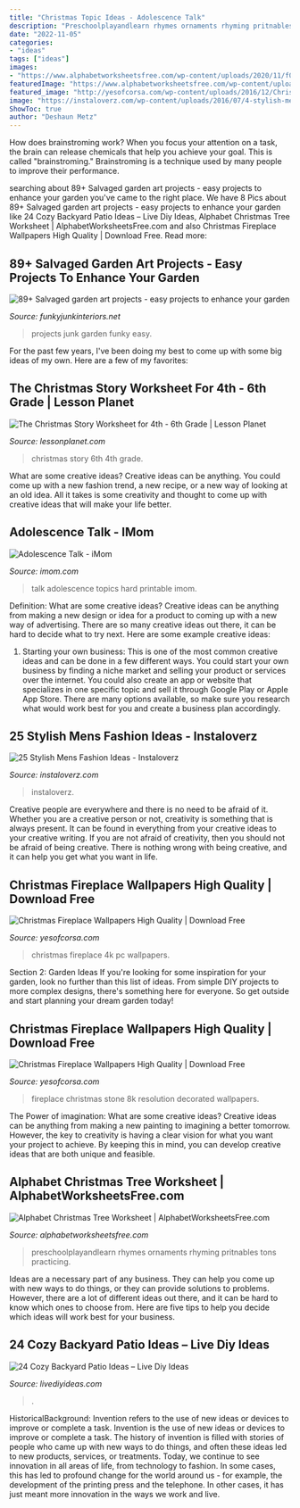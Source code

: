 ```yaml
---
title: "Christmas Topic Ideas - Adolescence Talk"
description: "Preschoolplayandlearn rhymes ornaments rhyming pritnables tons practicing"
date: "2022-11-05"
categories:
- "ideas"
tags: ["ideas"]
images:
- "https://www.alphabetworksheetsfree.com/wp-content/uploads/2020/11/f09f8e84-free-christmas-worksheets-for-preschool-9.jpg"
featuredImage: "https://www.alphabetworksheetsfree.com/wp-content/uploads/2020/11/f09f8e84-free-christmas-worksheets-for-preschool-9.jpg"
featured_image: "http://yesofcorsa.com/wp-content/uploads/2016/12/Christmas-Fireplace-stone-Decorated-8k-high-resolution-wallpaper.jpg"
image: "https://instaloverz.com/wp-content/uploads/2016/07/4-stylish-mens-fashion.jpg"
ShowToc: true
author: "Deshaun Metz"
---
```



How does brainstroming work?
When you focus your attention on a task, the brain can release chemicals that help you achieve your goal. This is called "brainstroming." Brainstroming is a technique used by many people to improve their performance.

	

		
searching about 89+ Salvaged garden art projects - easy projects to enhance your garden you've came to the right place. We have 8 Pics about 89+ Salvaged garden art projects - easy projects to enhance your garden like 24 Cozy Backyard Patio Ideas – Live Diy Ideas, Alphabet Christmas Tree Worksheet | AlphabetWorksheetsFree.com and also Christmas Fireplace Wallpapers High Quality | Download Free. Read more:
		
    
## 89+ Salvaged Garden Art Projects - Easy Projects To Enhance Your Garden

<img loading=lazy src="http://www.funkyjunkinteriors.net/wp-content/uploads/2014/05/IMG_2729-660x990.jpg" onerror="this.onerror=null;this.src='https://tse3.mm.bing.net/th?id=OIP.tQq8ZGkkEJYx48DRoIPxPAHaLH&amp;pid=15.1';" alt="89+ Salvaged garden art projects - easy projects to enhance your garden">

_Source: funkyjunkinteriors.net_

>projects junk garden funky easy. 

	

For the past few years, I've been doing my best to come up with some big ideas of my own. Here are a few of my favorites: 

    
## The Christmas Story Worksheet For 4th - 6th Grade | Lesson Planet

<img loading=lazy src="http://content.lessonplanet.com/resources/thumbnails/77189/large/bwluav9tywdpy2symde3mdmymy0xmjcwny1lcnzqm2kuanbn.jpg?1490300756" onerror="this.onerror=null;this.src='https://tse4.mm.bing.net/th?id=OIP.RnCPxsa2BDPA-SPnOhSj5QAAAA&amp;pid=15.1';" alt="The Christmas Story Worksheet for 4th - 6th Grade | Lesson Planet">

_Source: lessonplanet.com_

>christmas story 6th 4th grade. 

	

What are some creative ideas?
Creative ideas can be anything. You could come up with a new fashion trend, a new recipe, or a new way of looking at an old idea. All it takes is some creativity and thought to come up with creative ideas that will make your life better.

    
## Adolescence Talk - IMom

<img loading=lazy src="https://www.imom.com/wp-content/uploads/2014/06/imom_adolescence_talk_color.jpg" onerror="this.onerror=null;this.src='https://tse4.mm.bing.net/th?id=OIP.T7I77XpIdj_-AAl8E2eMxQHaHa&amp;pid=15.1';" alt="Adolescence Talk - iMom">

_Source: imom.com_

>talk adolescence topics hard printable imom. 

	

Definition: What are some creative ideas?
Creative ideas can be anything from making a new design or idea for a product to coming up with a new way of advertising. There are so many creative ideas out there, it can be hard to decide what to try next. Here are some example creative ideas:
1. Starting your own business: This is one of the most common creative ideas and can be done in a few different ways. You could start your own business by finding a niche market and selling your product or services over the internet. You could also create an app or website that specializes in one specific topic and sell it through Google Play or Apple App Store. There are many options available, so make sure you research what would work best for you and create a business plan accordingly.


    
## 25 Stylish Mens Fashion Ideas - Instaloverz

<img loading=lazy src="https://instaloverz.com/wp-content/uploads/2016/07/4-stylish-mens-fashion.jpg" onerror="this.onerror=null;this.src='https://tse2.mm.bing.net/th?id=OIP.xUzNstab1fZBH3duRHa2UgHaLG&amp;pid=15.1';" alt="25 Stylish Mens Fashion Ideas - Instaloverz">

_Source: instaloverz.com_

>instaloverz. 

	

Creative people are everywhere and there is no need to be afraid of it. Whether you are a creative person or not, creativity is something that is always present. It can be found in everything from your creative ideas to your creative writing. If you are not afraid of creativity, then you should not be afraid of being creative. There is nothing wrong with being creative, and it can help you get what you want in life.

    
## Christmas Fireplace Wallpapers High Quality | Download Free

<img loading=lazy src="https://yesofcorsa.com/wp-content/uploads/2016/12/Christmas-Fireplace-4k-for-PC.jpg" onerror="this.onerror=null;this.src='https://tse3.mm.bing.net/th?id=OIP.up_AxLTXV7cs5OvwHmmzigHaEo&amp;pid=15.1';" alt="Christmas Fireplace Wallpapers High Quality | Download Free">

_Source: yesofcorsa.com_

>christmas fireplace 4k pc wallpapers. 

	

Section 2: Garden Ideas
If you're looking for some inspiration for your garden, look no further than this list of ideas. From simple DIY projects to more complex designs, there's something here for everyone. So get outside and start planning your dream garden today!

    
## Christmas Fireplace Wallpapers High Quality | Download Free

<img loading=lazy src="http://yesofcorsa.com/wp-content/uploads/2016/12/Christmas-Fireplace-stone-Decorated-8k-high-resolution-wallpaper.jpg" onerror="this.onerror=null;this.src='https://tse3.mm.bing.net/th?id=OIP.iAzjMfpKYc3e9hlI0yFAAAHaE6&amp;pid=15.1';" alt="Christmas Fireplace Wallpapers High Quality | Download Free">

_Source: yesofcorsa.com_

>fireplace christmas stone 8k resolution decorated wallpapers. 

	

The Power of imagination: What are some creative ideas?
Creative ideas can be anything from making a new painting to imagining a better tomorrow. However, the key to creativity is having a clear vision for what you want your project to achieve. By keeping this in mind, you can develop creative ideas that are both unique and feasible.

    
## Alphabet Christmas Tree Worksheet | AlphabetWorksheetsFree.com

<img loading=lazy src="https://www.alphabetworksheetsfree.com/wp-content/uploads/2020/11/f09f8e84-free-christmas-worksheets-for-preschool-9.jpg" onerror="this.onerror=null;this.src='https://tse3.mm.bing.net/th?id=OIP.SGBJNXaJPwJIGa1VzKX2XwHaMw&amp;pid=15.1';" alt="Alphabet Christmas Tree Worksheet | AlphabetWorksheetsFree.com">

_Source: alphabetworksheetsfree.com_

>preschoolplayandlearn rhymes ornaments rhyming pritnables tons practicing. 

	

Ideas are a necessary part of any business. They can help you come up with new ways to do things, or they can provide solutions to problems. However, there are a lot of different ideas out there, and it can be hard to know which ones to choose from. Here are five tips to help you decide which ideas will work best for your business.

    
## 24 Cozy Backyard Patio Ideas – Live Diy Ideas

<img loading=lazy src="https://livediyideas.com/wp-content/uploads/2016/09/pergola-patio-ideas_for-your-garden-backyard.jpg" onerror="this.onerror=null;this.src='https://tse1.mm.bing.net/th?id=OIP.b5xM-DnHXtya6xaAh1hJQAHaLH&amp;pid=15.1';" alt="24 Cozy Backyard Patio Ideas – Live Diy Ideas">

_Source: livediyideas.com_

>. 

	

HistoricalBackground: Invention refers to the use of new ideas or devices to improve or complete a task.
Invention is the use of new ideas or devices to improve or complete a task. The history of invention is filled with stories of people who came up with new ways to do things, and often these ideas led to new products, services, or treatments. Today, we continue to see innovation in all areas of life, from technology to fashion. In some cases, this has led to profound change for the world around us - for example, the development of the printing press and the telephone. In other cases, it has just meant more innovation in the ways we work and live.

